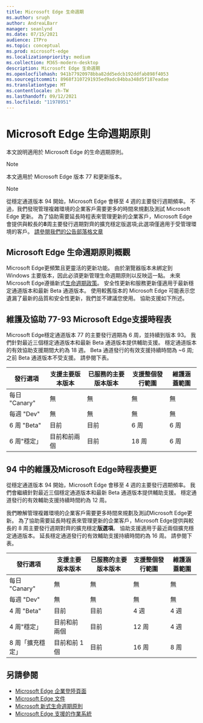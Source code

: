 ```yaml
---
title: Microsoft Edge 生命週期
ms.author: srugh
author: AndreaLBarr
manager: seanlynd
ms.date: 07/15/2021
audience: ITPro
ms.topic: conceptual
ms.prod: microsoft-edge
ms.localizationpriority: medium
ms.collection: M365-modern-desktop
description: Microsoft Edge 生命週期
ms.openlocfilehash: 941b77920978bba82dd5edcb192ddfab898f4053
ms.sourcegitcommit: 8968f3107291935ed9adc84bba348d5f187eadae
ms.translationtype: MT
ms.contentlocale: zh-TW
ms.lasthandoff: 09/12/2021
ms.locfileid: "11978951"
---
```

# <a name="microsoft-edge-lifecycle-policy"></a>Microsoft Edge 生命週期原則

本文說明適用於 Microsoft Edge 的生命週期原則。

> [!NOTE]
> 本文適用於 Microsoft Edge 版本 77 和更新版本。

> [!NOTE]
> 從穩定通道版本 94 開始，Microsoft Edge 會移至 4 週的主要發行週期頻率。 不過，我們發現管理複雜環境的企業客戶需要更多的時間來規劃及測試 Microsoft Edge 更新。 為了協助需要延長時程表來管理更新的企業客戶，Microsoft Edge 會提供與較長的**8**周主要發行週期對齊的擴充穩定版選項;此選項僅適用于受管理環境的客戶。 [請參閱我們的公告部落格文章](https://blogs.windows.com/msedgedev/2021/07/15/opt-in-extended-stable-release-cycle/)

## <a name="overview-of-the-lifecycle-policy-for-microsoft-edge"></a>Microsoft Edge 生命週期原則概觀

Microsoft Edge更頻繁且更靈活的更新功能。 由於瀏覽器版本未綁定到 Windows 主要版本，因此必須更新管理生命週期原則以反映這一點。 未來Microsoft Edge遵循新式[生命週期政策](https://support.microsoft.com/help/30881/modern-lifecycle-policy)。 安全性更新和服務更新僅適用于最新穩定通道版本和最新 Beta 通道版本。 使用較舊版本的 Microsoft Edge 可能表示您遺漏了最新的品質和安全性更新，我們並不建議您使用。  協助支援如下所述。

## <a name="servicing-and-assisted-support-timeline-for-microsoft-edge-77-93"></a>維護及協助 77-93 Microsoft Edge支援時程表

Microsoft Edge穩定通道版本 77 的主要發行週期為 6 周，並持續到版本 93。  我們針對最近三個穩定通道版本和最新 Beta 通道版本提供輔助支援。 穩定通道版本的有效協助支援期間大約為 18 週。 Beta 通道發行的有效支援持續時間為 ~6 周;之前 Beta 通道版本不受支援。  請參閱下表。

|     發行選項              |     支援主要版本版本    |     已服務的主要版本版本    |     支援整個發行範圍    |     維護涵蓋範圍    |
|---------------------------------|----------------------------------------|---------------------------------------|-----------------------------------------|---------------------------|
|     每日 "Canary"              |     無                               |     無                              |     無                                |     無                  |
|     每週 "Dev"                |     無                               |     無                              |     無                                |     無                  |
|     6 周 "Beta"               |     目前                            |     目前                           |     6 周                             |     6 周               |
|     6 周"穩定」             |     目前和前兩個             |     目前                           |     18 周                            |     6 周               |


## <a name="servicing-and-assisted-support-timeline-changes-in-microsoft-edge-94"></a>94 中的維護及Microsoft Edge時程表變更

從穩定通道版本 94 開始，Microsoft Edge 會移至 4 週的主要發行週期頻率。 我們會繼續針對最近三個穩定通道版本和最新 Beta 通道版本提供輔助支援。 穩定通道發行的有效輔助支援持續時間約為 12 周。

我們瞭解管理複雜環境的企業客戶需要更多時間來規劃及測試Microsoft Edge更新。 為了協助需要延長時程表來管理更新的企業客戶，Microsoft Edge提供與較長的 8 周主要發行週期對齊的擴充穩定**版選項**。 協助支援適用于最近兩個擴充穩定通道版本。 延長穩定通道發行的有效輔助支援持續時間約為 16 周。 請參閱下表。

|     發行選項              |     支援主要版本版本    |     已服務的主要版本版本    |     支援整個發行範圍    |     維護涵蓋範圍    |
|---------------------------------|----------------------------------------|---------------------------------------|-----------------------------------------|---------------------------|
|     每日 "Canary"              |     無                               |     無                              |     無                                |     無                  |
|     每週 "Dev"                |     無                               |     無                              |     無                                |     無                  |
|     4 周 "Beta"               |     目前                            |     目前                           |     4 週                             |     4 週               |
|     4 周"穩定」             |     目前和前兩個             |     目前                           |     12 周                            |     4 週               |
|     8 周「擴充穩定」    |     目前和前 1 個             |     目前                           |     16 周                            |     8 周               |

## <a name="see-also"></a>另請參閱

- [Microsoft Edge 企業登陸頁面](https://aka.ms/EdgeEnterprise)
- [Microsoft Edge 文件](./index.yml)
- [Microsoft 新式生命週期原則](https://support.microsoft.com/help/30881/modern-lifecycle-policy)
- [Microsoft Edge 支援的作業系統](./microsoft-edge-supported-operating-systems.md)